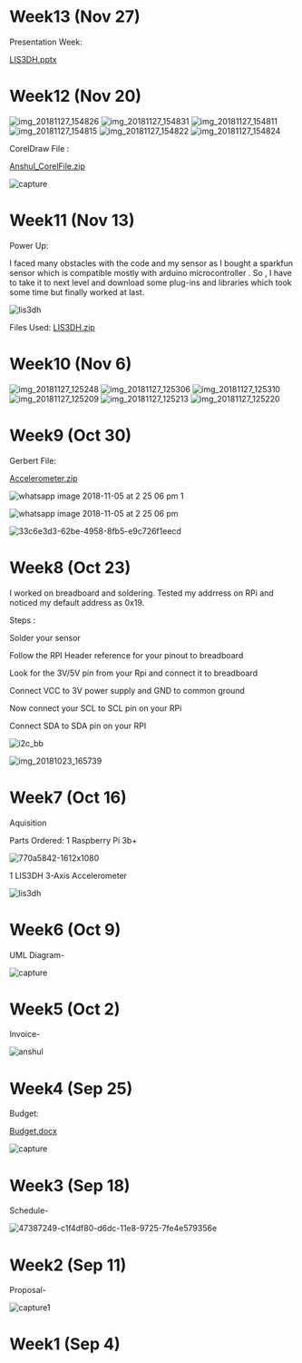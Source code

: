 # Week13 (Nov 27)

Presentation Week:

[LIS3DH.pptx](https://github.com/anshulsanan/smart_wear/files/2622157/LIS3DH.pptx)

# Week12 (Nov 20)
![img_20181127_154826](https://user-images.githubusercontent.com/43185859/49110781-662df100-f25c-11e8-923a-a5a6c2d52e57.jpg)
![img_20181127_154831](https://user-images.githubusercontent.com/43185859/49110782-662df100-f25c-11e8-8278-cf184d9ccf36.jpg)
![img_20181127_154811](https://user-images.githubusercontent.com/43185859/49110784-662df100-f25c-11e8-840a-9c4cca669a2f.jpg)
![img_20181127_154815](https://user-images.githubusercontent.com/43185859/49110785-662df100-f25c-11e8-9686-bdb6de588d4d.jpg)
![img_20181127_154822](https://user-images.githubusercontent.com/43185859/49110787-662df100-f25c-11e8-9b44-da08c71257b2.jpg)
![img_20181127_154824](https://user-images.githubusercontent.com/43185859/49110788-662df100-f25c-11e8-86cd-19be71ad2ddc.jpg)

CorelDraw File :

[Anshul_CorelFile.zip](https://github.com/anshulsanan/smart_wear/files/2621935/Anshul_CorelFile.zip)

![capture](https://user-images.githubusercontent.com/43185859/49113049-78ab2900-f262-11e8-9450-ad23d13df45b.PNG)


# Week11 (Nov 13)
Power Up:


I faced many obstacles with the code and my sensor as I bought a sparkfun sensor which is compatible mostly with arduino microcontroller . So , I have to take it to next level and download some plug-ins and libraries which took some time but finally worked at last.

![lis3dh](https://user-images.githubusercontent.com/43185859/49110905-b311c780-f25c-11e8-9c8d-693c720bd9f8.jpg)

Files Used:
[LIS3DH.zip](https://github.com/anshulsanan/smart_wear/files/2621855/LIS3DH.zip)


# Week10 (Nov 6)
![img_20181127_125248](https://user-images.githubusercontent.com/43185859/49110983-e6545680-f25c-11e8-90ee-d589fa343b9c.jpg)
![img_20181127_125306](https://user-images.githubusercontent.com/43185859/49110984-e6545680-f25c-11e8-8166-9b20dbacd200.jpg)
![img_20181127_125310](https://user-images.githubusercontent.com/43185859/49110985-e6545680-f25c-11e8-9ffc-416bb18ab27e.jpg)
![img_20181127_125209](https://user-images.githubusercontent.com/43185859/49110986-e6545680-f25c-11e8-8d6d-bffd694687bc.jpg)
![img_20181127_125213](https://user-images.githubusercontent.com/43185859/49110987-e6545680-f25c-11e8-92ab-5fbddac78d77.jpg)
![img_20181127_125220](https://user-images.githubusercontent.com/43185859/49110988-e6545680-f25c-11e8-9388-539b7eb1c4ce.jpg)


# Week9 (Oct 30)

Gerbert File:

[Accelerometer.zip](https://github.com/anshulsanan/smart_wear/files/2621943/Accelerometer.zip)


![whatsapp image 2018-11-05 at 2 25 06 pm 1](https://user-images.githubusercontent.com/43185859/48021714-43019d00-e107-11e8-8637-334db220a56a.jpeg)

![whatsapp image 2018-11-05 at 2 25 06 pm](https://user-images.githubusercontent.com/43185859/48021784-6d535a80-e107-11e8-9ba3-1162ebdee2af.jpeg)

![33c6e3d3-62be-4958-8fb5-e9c726f1eecd](https://user-images.githubusercontent.com/43185859/48021885-b3102300-e107-11e8-80c8-58d16e0771ab.jpg)





# Week8 (Oct 23)

I worked on breadboard and soldering. Tested my addrress on RPi and noticed my default address as 0x19.

Steps :

Solder your sensor

Follow the RPI Header reference for your pinout to breadboard

Look for the 3V/5V pin from your Rpi and connect it to breadboard 

Connect VCC to 3V power supply and GND to common ground

Now connect your SCL to SCL pin on your RPi

Connect SDA to  SDA pin on your RPI


![i2c_bb](https://user-images.githubusercontent.com/43185859/48022114-4d706680-e108-11e8-8b9d-90162020e282.jpg)

![img_20181023_165739](https://user-images.githubusercontent.com/43185859/48022115-4f3a2a00-e108-11e8-85be-6037c6ad8365.jpg)


# Week7 (Oct 16)
Aquisition 

Parts Ordered:
1 Raspberry Pi 3b+

![770a5842-1612x1080](https://user-images.githubusercontent.com/43185859/49117549-14db2d00-f26f-11e8-916a-be875860f58f.jpg)

1 LIS3DH 3-Axis Accelerometer

![lis3dh](https://user-images.githubusercontent.com/43185859/49117559-1dcbfe80-f26f-11e8-9312-64969a31ff77.jpg)


# Week6 (Oct 9)

UML Diagram-

![capture](https://user-images.githubusercontent.com/43185859/49117469-c75ec000-f26e-11e8-89de-af591b191b37.PNG)


# Week5 (Oct 2)
Invoice-

![anshul](https://user-images.githubusercontent.com/43185859/46379071-b5e0a980-c66b-11e8-9678-66c474e7509c.PNG)


# Week4 (Sep 25)

Budget:

[Budget.docx](https://github.com/anshulsanan/smart_wear/files/2550329/Budget.docx)


![capture](https://user-images.githubusercontent.com/43185859/48022365-f4ed9900-e108-11e8-9cdd-c8d549768096.PNG)


# Week3 (Sep 18)
Schedule-

![47387249-c1f4df80-d6dc-11e8-9725-7fe4e579356e](https://user-images.githubusercontent.com/43185859/48022671-c6bc8900-e109-11e8-933f-ec6e5755b92f.png)

# Week2 (Sep 11)
Proposal-

![capture1](https://user-images.githubusercontent.com/43185859/48022555-75ac9500-e109-11e8-8790-4d3f4d5bbddd.PNG)

# Week1 (Sep 4)
